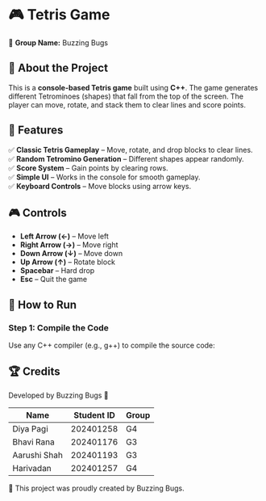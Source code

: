 

# 🎮 Tetris Game  
🐞 **Group Name:** Buzzing Bugs  

## 📌 About the Project  
This is a **console-based Tetris game** built using **C++**. The game generates different Tetrominoes (shapes) that fall from the top of the screen. The player can move, rotate, and stack them to clear lines and score points.  

## 🎯 Features  
✅ **Classic Tetris Gameplay** – Move, rotate, and drop blocks to clear lines.  
✅ **Random Tetromino Generation** – Different shapes appear randomly.  
✅ **Score System** – Gain points by clearing rows.  
✅ **Simple UI** – Works in the console for smooth gameplay.  
✅ **Keyboard Controls** – Move blocks using arrow keys.  

## 🎮 Controls  
- **Left Arrow (←)** – Move left  
- **Right Arrow (→)** – Move right  
- **Down Arrow (↓)** – Move down  
- **Up Arrow (↑)** – Rotate block  
- **Spacebar** – Hard drop  
- **Esc** – Quit the game  

## 🚀 How to Run  
### **Step 1: Compile the Code**  
Use any C++ compiler (e.g., g++) to compile the source code:  

## 🏆 Credits

Developed by Buzzing Bugs 🚀

| Name         | Student ID | Group |
| ------------ | ---------- | ----- |
| Diya Pagi    | 202401258  | G4    |
| Bhavi Rana   | 202401176  | G3    |
| Aarushi Shah | 202401193  | G3    |
| Harivadan    | 202401257  | G4    |

📌 This project was proudly created by Buzzing Bugs.

